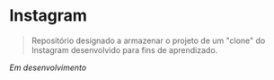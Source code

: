 # Instagram

>Repositório designado a armazenar o projeto de um "clone" do Instagram desenvolvido para fins de aprendizado.

*Em desenvolvimento*
